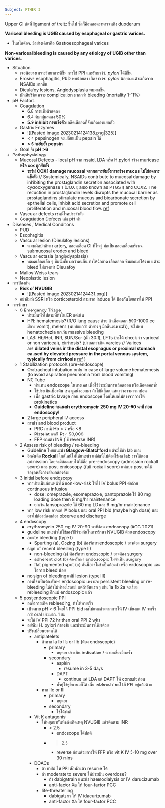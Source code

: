 ```yaml
---
Subject: PTHER I
---
```


Upper GI ตัดที่ ligament of treitz ขึ้นไป ซึ่งก็คือหลอดอาหารจนถึง duodenum

**Variceal bleeding is UGIB caused by esophageal or gastric varices.**
- ในสไลด์อจ. มีอย่างเดียวคือ Gastroesophageal varices

**Non-variceal bleeding is caused by any etiology of UGIB other than varices**.
- Situation
	- เจอน้อยลงเพราะวิทยาการดีขึ้น การใช้ PPI และรักษา *H. pylori* ได้ดีขึ้น
	- Erosive esophagitis, PUD พบน้อยลง เกิดจาก *H. pylori* น้อยลง แต่จะเกิดจาก NSAIDs มากขึ้น
	- Dieulafoy lesions, Angiodysplasia พบมากขึ้น
	- มักเสียชีวิตเพราะ complication มากกว่า bleeding (mortality 1-11%)
- pH Factors
	- Coagulation
		- 6.8 การแข็งตัวลดลง
		- 6.4 จับกลุ่มลดลง 50%
		- **5.9 inhibit การแข็งตัว** เกล็ดเลืออดที่จับเกิดการแยกตัว
	- Gastric Enzymes
		- ![[Pasted image 20230214124138.png|325]]
		- < 4 pepsinogen จะเปลี่ยนเป็น pepsin ได้
		- **> 6 จะยับยั้ง pepsin**
	- Goal จึง **pH >6**
- Pathophysiology
	- Mucosal Defects - local pH จาก nsaid, LDA หรือ H.pylori สร้าง muricase **หรือ cox ถูกยับยั้ง**
		- **ระวัง! COX1 damage mucosal จากผลการยับยั้งการสร้าง mucus ไม่ใช่ลดการแข็งตัว** // Systemically, NSAIDs contribute to mucosal damage by inhibiting the prostaglandin secretion associated with cyclooxygenase 1 (COX1; also known as PTGS1) and COX2. The reduction in prostaglandin levels disrupts the mucosal barrier as prostaglandins stimulate mucous and bicarbonate secretion by epithelial cells, inhibit acid secretion and promote cell proliferation and mucosal blood flow. [ref](https://www.nature.com/articles/nrdp201820)
	- Vascular defects เช่นมีโรคประจำตัว
	- Coagulation Defects เช่น pH ต่ำ 
- Diseases / Medical Conditions
	- PUD
	- Esophagitis
	- Vascular lesion (Dieulafoy lesions)
		- ความผิดปกติทาง artery, หลอดเลือด GI ที่ใหญ่ มักเป็นหลอดเลือดบริเวณ submucosal erodes and bleed
	- Vascular ectasia (angiodysplasia)
		- หลอดเลือดเล็ก ๆ มีผนังที่บางกว่าคนอื่น ทำให้ฉีกขาด เลือดออก ซึมออกมาได้ง่าย แต่จะ bleed ไม่แรงเท่า Dieulafoy
	- Malloy-Weiss tears
	- Neoplastic lesion
- การป้องกัน
	- **Risk of NVUGIB**
		- ![[Pasted image 20230214124431.png]]
	- อย่าลืมว่า SSRI หรือ corticosteroid สามารถ induce ได้ ป้องกันโดยการให้ PPI
- การรักษา
	- 0 Emergency Triage
		- ประเมินทั่วไปตามที่ทำใน ER แต่เน้น
		- HPI: hematemesis? (R/O lung cause ด้วย ถ้าเลือดออก 500-1000 cc มักจะ vomit), melena (พบบ่อยกว่า ดำยาง ๆ มีกลิ่นเฉพาะตัว), จะไม่พบ hematochezia ยกเว้น massive bleeding
		- LAB: Hb/Hct, INR, BUN/Scr (มัก 30:1), LFTs (จะได้ check ว่า variceal or non variceal), cirrhosis? (บ่งบอกว่าเกิด varcies // Varices are **dilated veins in the distal esophagus or proximal stomach caused by elevated pressure in the portal venous system, typically from cirrhosis** [ref](https://www.msdmanuals.com/professional/gastrointestinal-disorders/gastrointestinal-bleeding/varices#:~:text=Varices%20are%20dilated%20veins%20in,endoscopic%20banding%20and%20IV%20octreotide..) )
	- 1 Stabilization protocols (pre-endoscope)
		- Orotracheal intubation only in case of large volume hematemesis (to avoid aspiration pneumonia from blood vomiting)
		- NG Tube
			- ทำแทน endoscope ในบางเคส เพื่อใช้ประเมินการเลือดออก หรือเลือดออกซ้ำ
			- ใช้ประเมินเบื้องต้น เช่น ดูดน้ำออกมา ถ้าไม่มีเลือด แสดงว่าอาจมาจากปอด
			- เพื่อ gastric lavage ก่อน endoscope โดยให้ผลไม่ต่างจากการให้ prokinetics
			- **Guideline จะแนะนำ erythromycin 250 mg IV 20-90 นาที ก่อน endoscopy!**
		- 2 large peripheral IV access
		- สารน้ำ and blood product
			- PRC กรณี Hb < 7 หรือ <8
			- Platelet กรณี Pt < 50,000
			- FFP ตามต่า INR (ใช้ reverse INR)
	- 2 Assess risk of bleeding / re-bleeding
		- Guideline ไทยแนะนำ **Glasgow-Blatchford** แต่จะใช้ค่า lab เยอะ
		- อีกอันคือ **Rockall** ไกด์ไลน์ไม่ได้แนะนำ แต่อันนี้ไม่ต้องใช้ผล lab อาจใช้ตอน admission โดยจะมีสองแบบให้ใช้คือ pre-endoscopy (admission rockall score) และ post-endoscopy (full rockall score) แต่แบบ post จะใช้ข้อมูลหลังการส่องกล้องด้วย
	- 3 initial before endoscopy
		- หากประเมินก่อนหน้าได้ non-low-risk ให้ใช้ IV bolus PPI ต่อด้วย continuous infusion
			- dose: omeprazole, esomeprazole, pantoprazole ใช้ 80 mg loading dose then 8 mg/hr maintenance
			- ยกเว้น lansoprazole ใช้ 60 mg LD และ 6 mg/hr maintenance
		- หาก low risk อาจแค่ IV bolus และ oral PPI bid (maybe high dose) และอาจไม่ต้องส่องกล้อง observe and discharge
	- 4 endoscopy
		- erythromycin 250 mg IV 20-90 นาทีก่อน endoscopy (ACG 2021)
		- guideline แนะนำให้ใช้สองวิธีร่วมกันในการรักษา NVUGIB ด้วย endoscopy
		- acute bleeding (type I)
			- Spurting (a), Oozing (b) ต้องรักษา endoscopic / อาจต้อง surgery
		- sign of recent bleeding (type II)
			- non-bleeding (a) ต้องรักษา endoscopic / อาจต้อง surgery
			- adherent clot (b)  ต้องรักษา endoscopic ไม่จำเป็น surgery
			- flat pigmented spot (c) อันนี้อาจไม่ขำเป็นต้องผ่า หรือ endoscopic และโอกาส bleed น้อย
		- no sign of bleeding แต่มี lesion (type III)
		- การที่จำเป็นต้องรักษา endoscopic เพราะจะ persistent bleeding or re-bleeding ได้ถ้าไม่ทำอะไรเลย! แต่ถ้าอันแรก ๆ เช่น 1a 1b 2a จะเสี่ยง rebleeding อีกแม้ endoscopic แล้ว
	- 5 post endoscopic PPI
		- ลดโอกาสเกิด rebleeding, ทำให้หายเร็ว
		- เป้าหมาย pH > 6 โดยให้ PPI bid ผลไม่แตกต่างจากการให้ IV เพียงแต่ IV จะเร็วกว่า oral ประมาณ 1 ชม
		- จะให้ IV PPI 72 hr then oral PPI 2 wks
		- อย่าลืม H. pylori ถ้าสงสัย และประเมินการใช้ยาด้วย
		- ปรับเปลี่ยนยาคนไข้
			- antiplatelets
				- ถ้าหาก Ia Ib IIa or IIb (ต้อง endoscopic)
					- primary
						- หยุดยา ประเมิน indication / ความเสี่ยงอีกครั้ง
					- secondary
						- aspirin
							- resume in 3-5 days
						- DAPT
							- continue แค่ LDA แต่ DAPT ให้ consult ก่อน
						- ทั้งคู่ให้ดูอีกรอบก็ได้ เผื่อ rebleed / คนไข้มี PPI อยู่แล้วด้วย
				- หาก IIc or III
					- primary
						- หยุดยา
					- secondary
						- ใช้ได้ปกติ
			- Vit K antagonist
				- ให้หยุดยาทันทีหลังเกิดเหตุ NVUGIB แล้วติดตาม INR
					- < 2.5
						- endoscope ได้ปกติ
					- > 2.5
						- reverse ก่อนด้วยการให้ FFP หรือ vit K IV 5-10 mg over 30 mins
			- DOACs
				- ถ้า mild ให้ PPI สักพักแล้ว resume ได้
				- ถ้า moderate to severe ให้ประเมิน overdose?
					- ถ้า dabigatrain แนะนำ haemodialysis or IV idarucizumab
					- anti-factor Xa ให้ four-factor PCC
				- life-threatening
					- dabigatarn ให้ IV idacurizumab
					- anti-factor Xa ให้ four-factor PCC